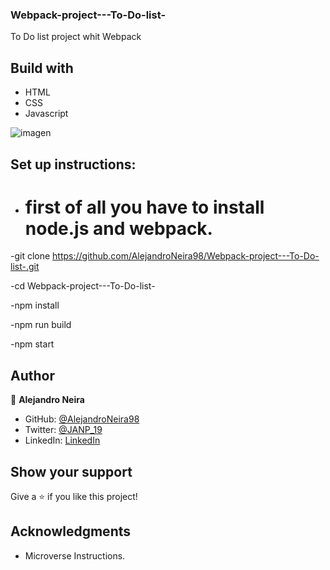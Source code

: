 ### Webpack-project---To-Do-list-
To Do list project whit Webpack 

## Build with

- HTML
- CSS
- Javascript
 
![imagen](https://user-images.githubusercontent.com/93448210/148102496-ed20c529-bf6b-4eee-8b5c-1cf9f1cb4bdd.png)

## Set up instructions:

- # first of all you have to install node.js and webpack.

-git clone https://github.com/AlejandroNeira98/Webpack-project---To-Do-list-.git

-cd Webpack-project---To-Do-list-

-npm install  

-npm run build

-npm start

## Author

👤 **Alejandro Neira**

- GitHub: [@AlejandroNeira98](https://github.com/AlejandroNeira98)
- Twitter: [@JANP_19](https://twitter.com/JANP_19)
- LinkedIn: [LinkedIn](https://www.linkedin.com/in/alejandro-neira-0b45b6226/)

## Show your support

Give a ⭐️ if you like this project!

## Acknowledgments

- Microverse Instructions.
